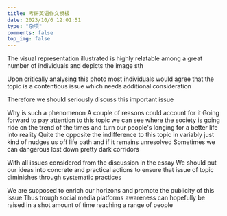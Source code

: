 ```yaml
---
title: 考研英语作文模板
date: 2023/10/6 12:01:51
type: "杂项"
comments: false
top_img: false
---
```


The visual representation illustrated is highly relatable among a great number of individuals and depicts the image sth

Upon critically analysing this photo most individuals would agree that the topic is a contentious issue which needs additional consideration

Therefore we should seriously discuss this important issue

Why is such a phenomenon A couple of reasons could account for it
Going forward to pay attention to this topic we can see where the society is going ride on the trend of the times and turn our people's longing for a better life into reality Quite the opposite the indifference to this topic in variably just kind of nudges us off life path and if it remains unresolved Sometimes we can dangerous lost down pretty dark corridors

With all issues considered from the discussion in the essay We should put our ideas into concrete and practical actions to ensure that issue of topic diminishes through systematic practices

We are supposed to enrich our horizons and promote the publicity of this issue Thus trough social media platforms awareness can hopefully be raised in a shot amount of time reaching a range of people

